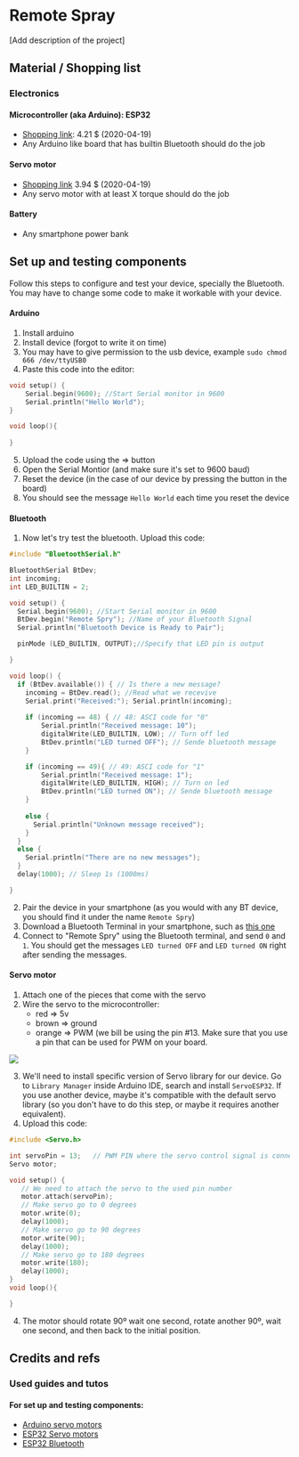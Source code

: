# Remote Spray

[Add description of the project]

## Material / Shopping list
### Electronics
#### Microcontroller (aka Arduino): ESP32
* [Shopping link](https://aliexpress.com/item/32916569687.html): 4.21 $ (2020-04-19)
* Any Arduino like board that has builtin Bluetooth should do the job

#### Servo motor
* [Shopping link](https://aliexpress.com/item/32977139335.html) 3.94 $ (2020-04-19)
* Any servo motor with at least X torque should do the job

#### Battery
* Any smartphone power bank

## Set up and testing components
Follow this steps to configure and test your device, specially the Bluetooth. You may have to change some code to make it workable with your device.

#### Arduino
1. Install arduino
2. Install device (forgot to write it on time)
3. You may have to give permission to the usb device, example `sudo chmod 666 /dev/ttyUSB0`
4. Paste this code into the editor: 
```c++ 
void setup() {
    Serial.begin(9600); //Start Serial monitor in 9600
    Serial.println("Hello World");
}

void loop(){
    
}
```

5. Upload the code using the => button
6. Open the Serial Montior (and make sure it's set to 9600 baud)
7. Reset the device (in the case of our device by pressing the button in the board)
8. You should see the message `Hello World` each time you reset the device

#### Bluetooth
1. Now let's try test the bluetooth. Upload this code:
```c++
#include "BluetoothSerial.h"

BluetoothSerial BtDev;
int incoming;
int LED_BUILTIN = 2;

void setup() {
  Serial.begin(9600); //Start Serial monitor in 9600
  BtDev.begin("Remote Spry"); //Name of your Bluetooth Signal
  Serial.println("Bluetooth Device is Ready to Pair");

  pinMode (LED_BUILTIN, OUTPUT);//Specify that LED pin is output

}

void loop() {
  if (BtDev.available()) { // Is there a new message?
    incoming = BtDev.read(); //Read what we recevive 
    Serial.print("Received:"); Serial.println(incoming);
    
    if (incoming == 48) { // 48: ASCI code for "0"
        Serial.println("Received message: 10");
        digitalWrite(LED_BUILTIN, LOW); // Turn off led
        BtDev.println("LED turned OFF"); // Sende bluetooth message
    }

    if (incoming == 49){ // 49: ASCI code for "1"
        Serial.println("Received message: 1");
        digitalWrite(LED_BUILTIN, HIGH); // Turn on led
        BtDev.println("LED turned ON"); // Sende bluetooth message
    }
        
    else {
      Serial.println("Unknown message received");
    }
  }
  else {
    Serial.println("There are no new messages");
  }
  delay(1000); // Sleep 1s (1000ms)

}
```

2. Pair the device in your smartphone (as you would with any BT device, you should find it under the name `Remote Spry`)
3. Download a Bluetooth Terminal in your smartphone, such as [this one](https://f-droid.org/packages/ru.sash0k.bluetooth_terminal/)
4. Connect to "Remote Spry" using the Bluetooth terminal, and send `0` and `1`. You should get the messages `LED turned OFF` and `LED turned ON` right after sending the messages.

#### Servo motor
1. Attach one of the pieces that come with the servo
2. Wire the servo to the microcontroller:
	* red => 5v
    * brown => ground
    * orange => PWM (we bill be using the pin #13. Make sure that you use a pin that can be used for PWM on your board.

[![](https://notes.nau.qhigh.com/uploads/images/gallery/2020-04/scaled-1680-/image-1587320658753.png)](https://notes.nau.qhigh.com/uploads/images/gallery/2020-04/image-1587320658753.png)

3. We'll need to install specific version of Servo library for our device. Go to `Library Manager` inside Arduino IDE, search and install `ServoESP32`. If you use another device, maybe it's compatible with the default servo library (so you don't have to do this step, or maybe it requires another equivalent). 
3. Upload this code:
```c++
#include <Servo.h> 

int servoPin = 13;   // PWM PIN where the servo control signal is connected (change it according to your device and schematic)
Servo motor; 

void setup() { 
   // We need to attach the servo to the used pin number 
   motor.attach(servoPin);
   // Make servo go to 0 degrees 
   motor.write(0); 
   delay(1000); 
   // Make servo go to 90 degrees 
   motor.write(90); 
   delay(1000); 
   // Make servo go to 180 degrees 
   motor.write(180); 
   delay(1000); 
}
void loop(){ 

}
```

4. The motor should rotate 90º wait one second, rotate another 90º, wait one second, and then back to the initial position.

## Credits and refs
### Used guides and tutos
#### For set up and testing components:
* [Arduino servo motors](https://www.instructables.com/id/Arduino-Servo-Motors)
* [ESP32 Servo motors](https://microcontrollerslab.com/esp32-servo-motor-web-server-arduino/)
* [ESP32 Bluetooth](https://circuitdigest.com/microcontroller-projects/using-classic-bluetooth-in-esp32-and-toogle-an-led)